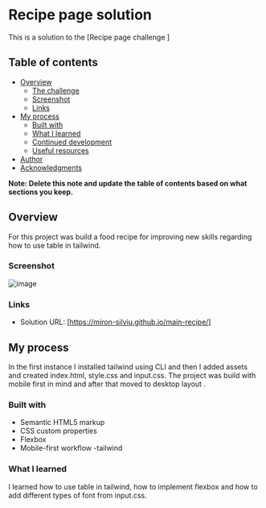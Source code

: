 # Recipe page solution

This is a solution to the [Recipe page challenge ]

## Table of contents

- [Overview](#overview)
  - [The challenge](#the-challenge)
  - [Screenshot](#screenshot)
  - [Links](#links)
- [My process](#my-process)
  - [Built with](#built-with)
  - [What I learned](#what-i-learned)
  - [Continued development](#continued-development)
  - [Useful resources](#useful-resources)
- [Author](#author)
- [Acknowledgments](#acknowledgments)

**Note: Delete this note and update the table of contents based on what sections you keep.**

## Overview

For this project was build a food recipe for improving new skills regarding how to use table in tailwind.

### Screenshot

![![image](https://github.com/Miron-Silviu/main-recipe/assets/119732322/d0c5458a-19d7-42c0-a9d5-4caab31d0532)
](![image](https://github.com/Miron-Silviu/main-recipe/assets/119732322/1ee01fdd-e743-48a7-918c-e81392d08d98)
)

### Links

- Solution URL: [https://miron-silviu.github.io/main-recipe/]

## My process

In the first instance I installed tailwind using CLI and then I added assets and created index.html, style.css and input.css. The project was build with mobile first in mind and after that moved to desktop layout .

### Built with

- Semantic HTML5 markup
- CSS custom properties
- Flexbox
- Mobile-first workflow
  -tailwind

### What I learned

I learned how to use table in tailwind, how to implement flexbox and how to add different types of font from input.css.
